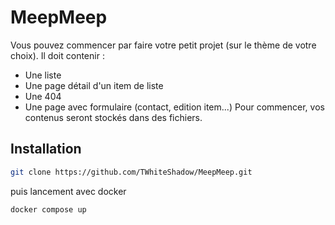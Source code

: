 # MeepMeep

Vous pouvez commencer par faire votre petit projet (sur le thème de votre choix). Il doit contenir :
- Une liste
- Une page détail d'un item de liste
- Une 404
- Une page avec formulaire (contact, edition item...)
Pour commencer, vos contenus seront stockés dans des fichiers.

## Installation

```bash
git clone https://github.com/TWhiteShadow/MeepMeep.git
```
puis lancement avec docker
```bash
docker compose up
```
